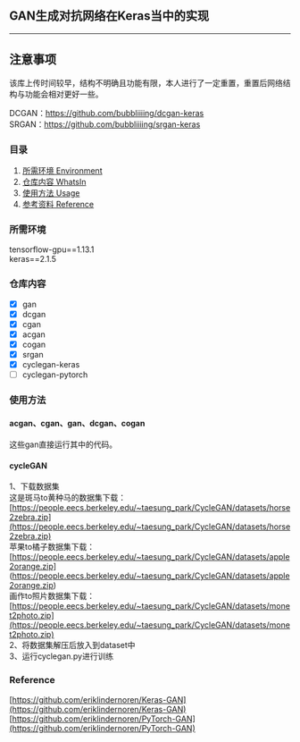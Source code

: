 ## GAN生成对抗网络在Keras当中的实现
---

## 注意事项
该库上传时间较早，结构不明确且功能有限，本人进行了一定重置，重置后网络结构与功能会相对更好一些。    

DCGAN：https://github.com/bubbliiiing/dcgan-keras  
SRGAN：https://github.com/bubbliiiing/srgan-keras  

### 目录
1. [所需环境 Environment](#所需环境)
2. [仓库内容 WhatsIn](#仓库内容)
3. [使用方法 Usage](#使用方法)
4. [参考资料 Reference](#Reference)

### 所需环境
tensorflow-gpu==1.13.1  
keras==2.1.5  

### 仓库内容
- [x] gan
- [x] dcgan
- [x] cgan
- [x] acgan
- [x] cogan
- [x] srgan
- [x] cyclegan-keras
- [ ] cyclegan-pytorch

### 使用方法
#### acgan、cgan、gan、dcgan、cogan
这些gan直接运行其中的代码。  
  
#### cycleGAN
1、下载数据集  
这是斑马to黄种马的数据集下载：  
[https://people.eecs.berkeley.edu/~taesung_park/CycleGAN/datasets/horse2zebra.zip](https://people.eecs.berkeley.edu/~taesung_park/CycleGAN/datasets/horse2zebra.zip)  
苹果to橘子数据集下载：   
[https://people.eecs.berkeley.edu/~taesung_park/CycleGAN/datasets/apple2orange.zip]  (https://people.eecs.berkeley.edu/~taesung_park/CycleGAN/datasets/apple2orange.zip)   
画作to照片数据集下载：   
[https://people.eecs.berkeley.edu/~taesung_park/CycleGAN/datasets/monet2photo.zip](https://people.eecs.berkeley.edu/~taesung_park/CycleGAN/datasets/monet2photo.zip)   
2、将数据集解压后放入到dataset中  
3、运行cyclegan.py进行训练  

### Reference
[https://github.com/eriklindernoren/Keras-GAN](https://github.com/eriklindernoren/Keras-GAN)  
[https://github.com/eriklindernoren/PyTorch-GAN](https://github.com/eriklindernoren/PyTorch-GAN) 
